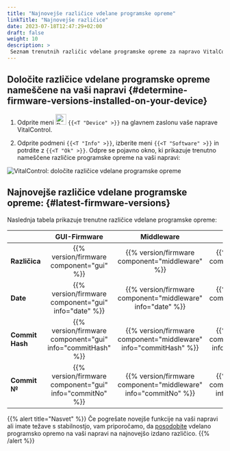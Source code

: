 ```yaml
---
title: "Najnovejše različice vdelane programske opreme"
linkTitle: "Najnovejše različice"
date: 2023-07-18T12:47:29+02:00
draft: false
weight: 10
description: >
 Seznam trenutnih različic vdelane programske opreme za napravo VitalControl.
---
```


## Določite različice vdelane programske opreme nameščene na vaši napravi {#determine-firmware-versions-installed-on-your-device}

1. Odprite meni <img src="/icons/device.svg" width="25" align="bottom" alt="Device" /> `{{<T "Device" >}}` na glavnem zaslonu vaše naprave VitalControl.

2. Odprite podmeni `{{<T "Info" >}}`, izberite meni `{{<T "Software" >}}` in potrdite z `{{<T "Ok" >}}`. Odpre se pojavno okno, ki prikazuje trenutno nameščene različice programske opreme na vaši napravi:

![VitalControl: določite različice vdelane programske opreme](../images/firmware-versions.png "Prikaz različic vdelane programske opreme")

## Najnovejše različice vdelane programske opreme: {#latest-firmware-versions}

Naslednja tabela prikazuje trenutne različice vdelane programske opreme:

|                 | GUI-Firmware  | Middleware  | Bootloader |
|-----------------|:-------------:|:-----------:|:----------:|
| **Različica**     | {{% version/firmware component="gui" %}} | {{% version/firmware component="middleware" %}} | {{% version/firmware component="bootloader" %}} |
| **Date**       | {{% version/firmware component="gui" info="date" %}}  | {{% version/firmware component="middleware" info="date" %}} | {{% version/firmware component="bootloader" info="date" %}} |
| **Commit Hash** | {{% version/firmware component="gui" info="commitHash" %}} | {{% version/firmware component="middleware" info="commitHash" %}} |  {{% version/firmware component="bootloader" info="commitHash" %}} |
| **Commit №**    | {{% version/firmware component="gui" info="commitNo" %}} | {{% version/firmware component="middleware" info="commitNo" %}} | {{% version/firmware component="bootloader" info="commitNo" %}}|

{{% alert title="Nasvet" %}}
Če pogrešate novejše funkcije na vaši napravi ali imate težave s stabilnostjo, vam priporočamo, da [posodobite](../update/) vdelano programsko opremo na vaši napravi na najnovejšo izdano različico.
{{% /alert %}}
